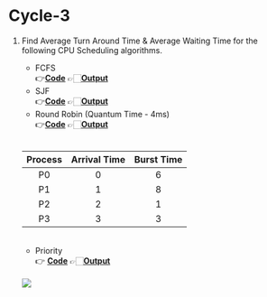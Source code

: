 
# Cycle-3

1. Find Average Turn Around Time & Average Waiting Time for the following CPU Scheduling algorithms.<br>
   
    * FCFS <br> 👉[**Code**](/Cycle-3/CPU-Scheduling/1_FCFS.c)  👉🏻[**Output**](/Cycle-3/images/fcfs.png)
    * SJF <br> 👉[**Code**](/Cycle-3/CPU-Scheduling/2_SJF.c)  👉🏻[**Output**](/Cycle-3/images/sjf.png)
    * Round Robin (Quantum Time - 4ms) <br> 👉[**Code**](/Cycle-3/CPU-Scheduling/4_Round-Robin.c)  👉🏻[**Output**](/Cycle-3/images/round.png)
    <br>
    
      | Process | Arrival Time | Burst Time  |
      |:-------:|:------------:|:-----------:|
      |    P0   |       0      |      6      |
      |    P1   |       1      |      8      |
      |    P2   |       2      |      1      |
      |    P3   |       3      |      3      |
     <br>
     
     * Priority <br> 👉 [**Code**](/Cycle-3/CPU-Scheduling/3_Priority.c)  👉🏻[**Output**](/Cycle-3/images/priority.png)
     <br>
     
      <img src ="https://i.postimg.cc/R03LPCj4/priority-preemptive-example.png">    
      

